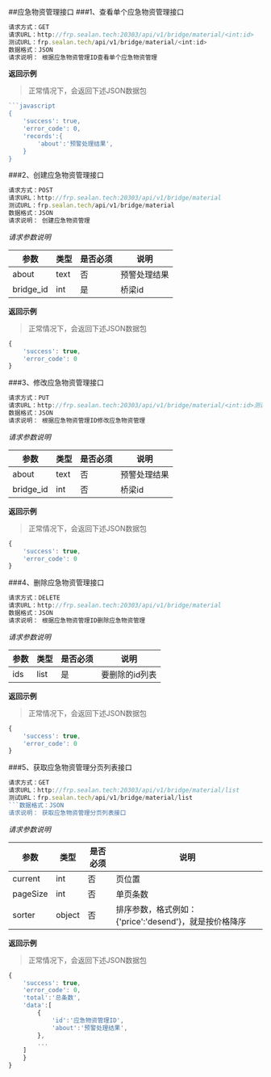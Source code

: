 ##应急物资管理接口
###1、查看单个应急物资管理接口
```javascript
请求方式：GET
请求URL：http://frp.sealan.tech:20303/api/v1/bridge/material/<int:id>
测试URL：frp.sealan.tech/api/v1/bridge/material/<int:id>
数据格式：JSON
请求说明： 根据应急物资管理ID查看单个应急物资管理
```
**返回示例**
> 正常情况下，会返回下述JSON数据包
```javascript
```javascript
{
	'success': true,
	'error_code': 0,
	'records':{
		'about':'预警处理结果',
	}
}
```
###2、创建应急物资管理接口
```javascript
请求方式：POST
请求URL：http://frp.sealan.tech:20303/api/v1/bridge/material
测试URL：frp.sealan.tech/api/v1/bridge/material
数据格式：JSON
请求说明： 创建应急物资管理
```
*请求参数说明*

| 参数  | 类型   | 是否必须 | 说明        |
| ----- | ------ | -------- | ----------- |
|about|text|否|预警处理结果|
|bridge_id|int|是|桥梁id|

**返回示例**
> 正常情况下，会返回下述JSON数据包
```javascript
{
	'success': true,
	'error_code': 0
}
```
###3、修改应急物资管理接口
```javascript
请求方式：PUT
请求URL：http://frp.sealan.tech:20303/api/v1/bridge/material/<int:id>测试URL：frp.sealan.tech/api/v1/bridge/material/<int:id>
数据格式：JSON
请求说明： 根据应急物资管理ID修改应急物资管理
```
*请求参数说明*

| 参数  | 类型   | 是否必须 | 说明        |
| ----- | ------ | -------- | ----------- |
|about|text|否|预警处理结果|
|bridge_id|int|否|桥梁id|

**返回示例**
> 正常情况下，会返回下述JSON数据包
```javascript
{
	'success': true,
	'error_code': 0
}
```
###4、删除应急物资管理接口
```javascript
请求方式：DELETE
请求URL：http://frp.sealan.tech:20303/api/v1/bridge/material
数据格式：JSON
请求说明： 根据应急物资管理ID删除应急物资管理
```
*请求参数说明*

| 参数  | 类型   | 是否必须 | 说明        |
| ----- | ------ | -------- | ----------- |
|ids|list|是|要删除的id列表|
**返回示例**
> 正常情况下，会返回下述JSON数据包
```javascript
{
	'success': true,
	'error_code': 0
}
```
###5、获取应急物资管理分页列表接口
```javascript
请求方式：GET
请求URL：http://frp.sealan.tech:20303/api/v1/bridge/material/list
测试URL：frp.sealan.tech/api/v1/bridge/material/list
```数据格式：JSON
请求说明： 获取应急物资管理分页列表接口
```
*请求参数说明*

| 参数  | 类型   | 是否必须 | 说明        |
| ----- | ------ | -------- | ----------- |
|current|int|否|页位置|
|pageSize|int|否|单页条数|
|sorter|object|否|排序参数，格式例如：{'price':'desend'}，就是按价格降序|

**返回示例**
> 正常情况下，会返回下述JSON数据包
```javascript
{
	'success': true,
	'error_code': 0,
	'total':'总条数',
	'data':[
		{
			'id':'应急物资管理ID',
			'about':'预警处理结果',
		},
		...
	]
	}
}
```
